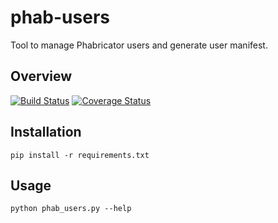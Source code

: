 # phab-users
Tool to manage Phabricator users and generate user manifest.

## Overview

[![Build Status](https://travis-ci.org/traveloka/phab-users.svg?branch=master)](https://travis-ci.org/traveloka/phab-users)
[![Coverage Status](https://coveralls.io/repos/github/traveloka/phab-users/badge.svg?branch=master)](https://coveralls.io/github/traveloka/phab-users?branch=master)

## Installation

    pip install -r requirements.txt

## Usage

    python phab_users.py --help
